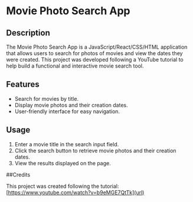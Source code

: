 # Movie Photo Search App

## Description

The Movie Photo Search App is a JavaScript/React/CSS/HTML application that allows users to search for photos of movies and view the dates they were created. This project was developed following a YouTube tutorial to help build a functional and interactive movie search tool.

## Features

- Search for movies by title.
- Display movie photos and their creation dates.
- User-friendly interface for easy navigation.

## Usage

 1. Enter a movie title in the search input field.
 2. Click the search button to retrieve movie photos and their creation dates.
 3. View the results displayed on the page.

##Credits

This project was created following the tutorial: [https://www.youtube.com/watch?v=b9eMGE7QtTk](url)

